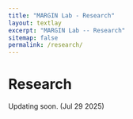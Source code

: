 ```yaml
---
title: "MARGIN Lab - Research"
layout: textlay
excerpt: "MARGIN Lab -- Research"
sitemap: false
permalink: /research/
---
```


# Research

Updating soon. (Jul 29 2025)


